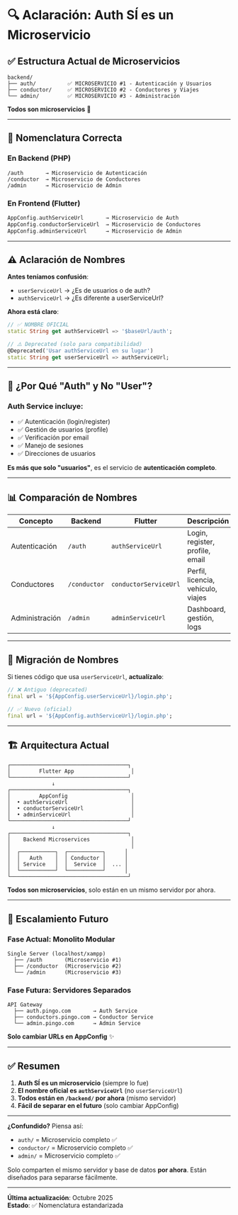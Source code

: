 # 🔍 Aclaración: Auth SÍ es un Microservicio

## ✅ Estructura Actual de Microservicios

```
backend/
├── auth/          ✅ MICROSERVICIO #1 - Autenticación y Usuarios
├── conductor/     ✅ MICROSERVICIO #2 - Conductores y Viajes
└── admin/         ✅ MICROSERVICIO #3 - Administración
```

**Todos son microservicios** 🎯

---

## 📝 Nomenclatura Correcta

### En Backend (PHP)
```
/auth       → Microservicio de Autenticación
/conductor  → Microservicio de Conductores
/admin      → Microservicio de Admin
```

### En Frontend (Flutter)
```dart
AppConfig.authServiceUrl       → Microservicio de Auth
AppConfig.conductorServiceUrl  → Microservicio de Conductores
AppConfig.adminServiceUrl      → Microservicio de Admin
```

---

## ⚠️ Aclaración de Nombres

**Antes teníamos confusión**:
- `userServiceUrl` → ¿Es de usuarios o de auth?
- `authServiceUrl` → ¿Es diferente a userServiceUrl?

**Ahora está claro**:
```dart
// ✅ NOMBRE OFICIAL
static String get authServiceUrl => '$baseUrl/auth';

// ⚠️ Deprecated (solo para compatibilidad)
@Deprecated('Usar authServiceUrl en su lugar')
static String get userServiceUrl => authServiceUrl;
```

---

## 🎯 ¿Por Qué "Auth" y No "User"?

### Auth Service incluye:
- ✅ Autenticación (login/register)
- ✅ Gestión de usuarios (profile)
- ✅ Verificación por email
- ✅ Manejo de sesiones
- ✅ Direcciones de usuarios

**Es más que solo "usuarios"**, es el servicio de **autenticación completo**.

---

## 📊 Comparación de Nombres

| Concepto | Backend | Flutter | Descripción |
|----------|---------|---------|-------------|
| Autenticación | `/auth` | `authServiceUrl` | Login, register, profile, email |
| Conductores | `/conductor` | `conductorServiceUrl` | Perfil, licencia, vehículo, viajes |
| Administración | `/admin` | `adminServiceUrl` | Dashboard, gestión, logs |

---

## 🔄 Migración de Nombres

Si tienes código que usa `userServiceUrl`, **actualízalo**:

```dart
// ❌ Antiguo (deprecated)
final url = '${AppConfig.userServiceUrl}/login.php';

// ✅ Nuevo (oficial)
final url = '${AppConfig.authServiceUrl}/login.php';
```

---

## 🏗️ Arquitectura Actual

```
┌─────────────────────────────────────┐
│         Flutter App                  │
└─────────────────────────────────────┘
              ↓
┌─────────────────────────────────────┐
│         AppConfig                    │
│  • authServiceUrl                    │
│  • conductorServiceUrl               │
│  • adminServiceUrl                   │
└─────────────────────────────────────┘
              ↓
┌─────────────────────────────────────┐
│    Backend Microservices             │
│                                      │
│  ┌───────────┐  ┌───────────┐      │
│  │   Auth    │  │ Conductor │      │
│  │ Service   │  │  Service  │  ... │
│  └───────────┘  └───────────┘      │
└─────────────────────────────────────┘
```

**Todos son microservicios**, solo están en un mismo servidor por ahora.

---

## 🚀 Escalamiento Futuro

### Fase Actual: Monolito Modular
```
Single Server (localhost/xampp)
  ├── /auth       (Microservicio #1)
  ├── /conductor  (Microservicio #2)
  └── /admin      (Microservicio #3)
```

### Fase Futura: Servidores Separados
```
API Gateway
  ├── auth.pingo.com       → Auth Service
  ├── conductors.pingo.com → Conductor Service
  └── admin.pingo.com      → Admin Service
```

**Solo cambiar URLs en AppConfig** ✨

---

## ✅ Resumen

1. **Auth SÍ es un microservicio** (siempre lo fue)
2. **El nombre oficial es `authServiceUrl`** (no `userServiceUrl`)
3. **Todos están en `/backend/` por ahora** (mismo servidor)
4. **Fácil de separar en el futuro** (solo cambiar AppConfig)

---

**¿Confundido?** Piensa así:
- `auth/` = Microservicio completo ✅
- `conductor/` = Microservicio completo ✅  
- `admin/` = Microservicio completo ✅

Solo comparten el mismo servidor y base de datos **por ahora**. Están diseñados para separarse fácilmente.

---

**Última actualización**: Octubre 2025  
**Estado**: ✅ Nomenclatura estandarizada

